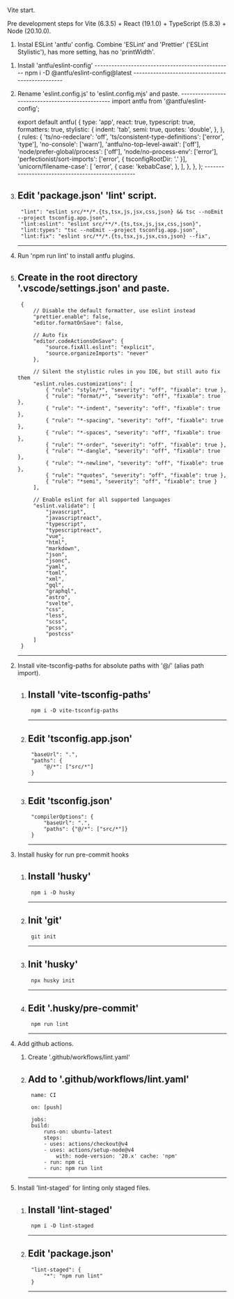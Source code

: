 Vite start.

Pre development steps for Vite (6.3.5) + React (19.1.0) + TypeScript (5.8.3) + Node (20.10.0).

1. Instal ESLint 'antfu' config. Combine 'ESLint' and 'Prettier' ('ESLint Stylistic'), has more setting, has no 'printWidth'.
  1) Install 'antfu/eslint-config'
	-------------------------------------------------
		npm i -D @antfu/eslint-config@latest
	-------------------------------------------------
  2) Rename 'eslint.config.js' to 'eslint.config.mjs' and paste.
	-------------------------------------------------
		import antfu from '@antfu/eslint-config';

		export default antfu(
			{
				type: 'app',
				react: true,
				typescript: true,
				formatters: true,
				stylistic: {
					indent: 'tab',
					semi: true,
					quotes: 'double',
				},
			},
			{
				rules: {
					'ts/no-redeclare': 'off',
					'ts/consistent-type-definitions': ['error', 'type'],
					'no-console': ['warn'],
					'antfu/no-top-level-await': ['off'],
					'node/prefer-global/process': ['off'],
					'node/no-process-env': ['error'],
					'perfectionist/sort-imports': ['error', { tsconfigRootDir: '.' }],
					'unicorn/filename-case': [
						'error',
						{
							case: 'kebabCase',
						},
					],
				},
			},
		);
	-------------------------------------------------
3) Edit 'package.json' 'lint' script.
	-------------------------------------------------
		"lint": "eslint src/**/*.{ts,tsx,js,jsx,css,json} && tsc --noEmit --project tsconfig.app.json",
		"lint:eslint": "eslint src/**/*.{ts,tsx,js,jsx,css,json}",
		"lint:types": "tsc --noEmit --project tsconfig.app.json",
		"lint:fix": "eslint src/**/*.{ts,tsx,js,jsx,css,json} --fix",
	-------------------------------------------------
4) Run 'npm run lint' to install antfu plugins.
5) Create in the root directory '.vscode/settings.json' and paste.
	-------------------------------------------------
		{
			// Disable the default formatter, use eslint instead
			"prettier.enable": false,
			"editor.formatOnSave": false,

			// Auto fix
			"editor.codeActionsOnSave": {
				"source.fixAll.eslint": "explicit",
				"source.organizeImports": "never"
			},

			// Silent the stylistic rules in you IDE, but still auto fix them
			"eslint.rules.customizations": [
				{ "rule": "style/*", "severity": "off", "fixable": true },
				{ "rule": "format/*", "severity": "off", "fixable": true },
				{ "rule": "*-indent", "severity": "off", "fixable": true },
				{ "rule": "*-spacing", "severity": "off", "fixable": true },
				{ "rule": "*-spaces", "severity": "off", "fixable": true },
				{ "rule": "*-order", "severity": "off", "fixable": true },
				{ "rule": "*-dangle", "severity": "off", "fixable": true },
				{ "rule": "*-newline", "severity": "off", "fixable": true },
				{ "rule": "*quotes", "severity": "off", "fixable": true },
				{ "rule": "*semi", "severity": "off", "fixable": true }
			],

			// Enable eslint for all supported languages
			"eslint.validate": [
				"javascript",
				"javascriptreact",
				"typescript",
				"typescriptreact",
				"vue",
				"html",
				"markdown",
				"json",
				"jsonc",
				"yaml",
				"toml",
				"xml",
				"gql",
				"graphql",
				"astro",
				"svelte",
				"css",
				"less",
				"scss",
				"pcss",
				"postcss"
			]
		}
	-------------------------------------------------

2. Install vite-tsconfig-paths for absolute paths with '@/' (alias path import). 
	1) Install 'vite-tsconfig-paths'
		-------------------------------------------------
			npm i -D vite-tsconfig-paths
		-------------------------------------------------
	2) Edit 'tsconfig.app.json'
		-------------------------------------------------
			"baseUrl": ".",
    		"paths": {
      			"@/*": ["src/*"]
    		}
		-------------------------------------------------
	2) Edit 'tsconfig.json'
		-------------------------------------------------
			"compilerOptions": {
    			"baseUrl": ".",
    			"paths": {"@/*": ["src/*"]}
  			}
		-------------------------------------------------

3. Install husky for run pre-commit hooks
	1) Install 'husky'
		-------------------------------------------------
			npm i -D husky
		-------------------------------------------------
	3) Init 'git'
		-------------------------------------------------
			git init
		-------------------------------------------------
	3) Init 'husky'
		-------------------------------------------------
			npx husky init
		-------------------------------------------------
	4) Edit '.husky/pre-commit'
		-------------------------------------------------
			npm run lint
		-------------------------------------------------

4. Add github actions.
	1) Create '.github/workflows/lint.yaml'
	2) Add to '.github/workflows/lint.yaml'
		-------------------------------------------------
			name: CI

			on: [push]

			jobs:
			build: 
				runs-on: ubuntu-latest
				steps:
				- uses: actions/checkout@v4
				- uses: actions/setup-node@v4
					with: node-version: '20.x' cache: 'npm'
				- run: npm ci
				- run: npm run lint
		-------------------------------------------------

5. Install 'lint-staged' for linting only staged files.
	1) Install 'lint-staged'
		-------------------------------------------------
			npm i -D lint-staged
		-------------------------------------------------
	2) Edit 'package.json'
		-------------------------------------------------
			"lint-staged": {
				"*": "npm run lint"
			}
		-------------------------------------------------